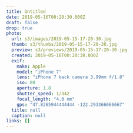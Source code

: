 ```yaml
---
title: Untitled
date: 2019-05-16T00:20:30.000Z
draft: false
drop: true
photo:
  url: s3/images/2019-05-15-17-20-30.jpg
  thumb: s3/thumbs/2019-05-15-17-20-30.jpg
  preview: s3/previews/2019-05-15-17-20-30.jpg
  created: 2019-05-16T00:20:30.000Z
  exif:
    make: Apple
    model: "iPhone 7"
    lens: "iPhone 7 back camera 3.99mm f/1.8"
    iso: 80
    aperture: 1.8
    shutter_speed: 1/342
    focal_length: "4.0 mm"
    gps: "47.8265944444444 -122.293366666667"
  title: null
  caption: null
links: []
---
```

